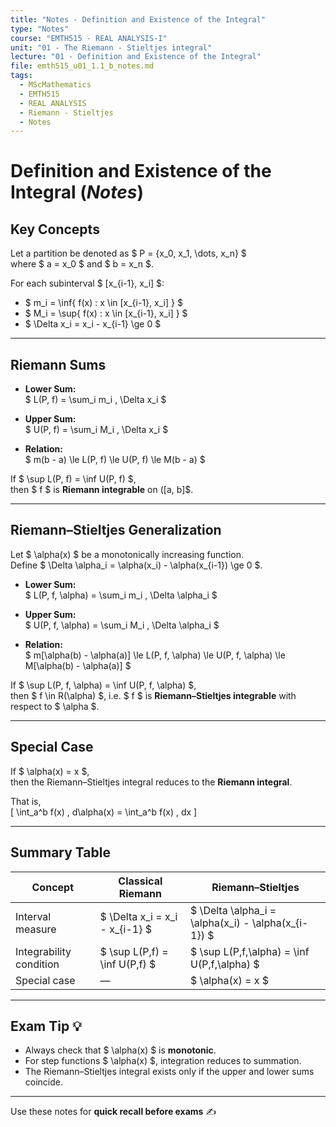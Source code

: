 ```yaml
---
title: "Notes - Definition and Existence of the Integral"
type: "Notes"
course: "EMTH515 - REAL ANALYSIS-I"
unit: "01 - The Riemann - Stieltjes integral"
lecture: "01 - Definition and Existence of the Integral"
file: emth515_u01_1.1_b_notes.md
tags:
  - MScMathematics
  - EMTH515
  - REAL ANALYSIS
  - Riemann - Stieltjes
  - Notes
---
```


# Definition and Existence of the Integral (*Notes*)

## Key Concepts

Let a partition be denoted as $ P = \{x_0, x_1, \dots, x_n\} $  
where $ a = x_0 $ and $ b = x_n $.

For each subinterval $ [x_{i-1}, x_i] $:

- $ m_i = \inf\{ f(x) : x \in [x_{i-1}, x_i] \} $
- $ M_i = \sup\{ f(x) : x \in [x_{i-1}, x_i] \} $
- $ \Delta x_i = x_i - x_{i-1} \ge 0 $

---

## Riemann Sums

- **Lower Sum:**  
  $ L(P, f) = \sum_i m_i \, \Delta x_i $

- **Upper Sum:**  
  $ U(P, f) = \sum_i M_i \, \Delta x_i $

- **Relation:**  
  $ m(b - a) \le L(P, f) \le U(P, f) \le M(b - a) $

If $ \sup L(P, f) = \inf U(P, f) $,  
then $ f $ is **Riemann integrable** on \([a, b]$.

---

## Riemann–Stieltjes Generalization

Let $ \alpha(x) $ be a monotonically increasing function.  
Define $ \Delta \alpha_i = \alpha(x_i) - \alpha(x_{i-1}) \ge 0 $.

- **Lower Sum:**  
  $ L(P, f, \alpha) = \sum_i m_i \, \Delta \alpha_i $

- **Upper Sum:**  
  $ U(P, f, \alpha) = \sum_i M_i \, \Delta \alpha_i $

- **Relation:**  
  $ m[\alpha(b) - \alpha(a)] \le L(P, f, \alpha) \le U(P, f, \alpha) \le M[\alpha(b) - \alpha(a)] $

If $ \sup L(P, f, \alpha) = \inf U(P, f, \alpha) $,  
then $ f \in R(\alpha) $, i.e. $ f $ is **Riemann–Stieltjes integrable** with respect to $ \alpha $.

---

## Special Case

If $ \alpha(x) = x $,  
then the Riemann–Stieltjes integral reduces to the **Riemann integral**.

That is,  
\[
\int_a^b f(x) \, d\alpha(x) = \int_a^b f(x) \, dx
\]

---

## Summary Table

| Concept | Classical Riemann | Riemann–Stieltjes |
|----------|------------------|-------------------|
| Interval measure | $ \Delta x_i = x_i - x_{i-1} $ | $ \Delta \alpha_i = \alpha(x_i) - \alpha(x_{i-1}) $ |
| Integrability condition | $ \sup L(P,f) = \inf U(P,f) $ | $ \sup L(P,f,\alpha) = \inf U(P,f,\alpha) $ |
| Special case | — | $ \alpha(x) = x $ |

---

## Exam Tip 💡

- Always check that $ \alpha(x) $ is **monotonic**.  
- For step functions $ \alpha(x) $, integration reduces to summation.  
- The Riemann–Stieltjes integral exists only if the upper and lower sums coincide.

---

Use these notes for **quick recall before exams** ✍️
